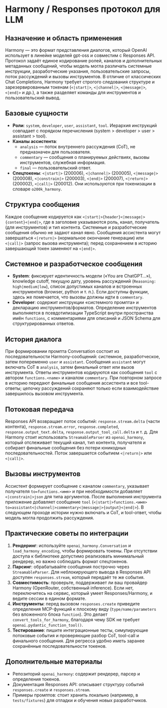 # Harmony / Responses протокол для LLM

## Назначение и область применения
Harmony — это формат представления диалогов, который OpenAI использует в линейке моделей gpt-oss и совместим с Responses API. Протокол задаёт единое кодирование ролей, каналов и дополнительных метаданных сообщений, чтобы модель могла различать системные инструкции, разработческие указания, пользовательские запросы, поток рассуждений и вызовы инструментов. В отличие от классических Chat Completions, Harmony требует строгого следования структуре и зарезервированным токенам (`<|start|>`, `<|channel|>`, `<|message|>`, `<|end|>` и др.), а также разделяет команды для инструментов и пользовательский вывод.

## Базовые сущности
- **Роли**: `system`, `developer`, `user`, `assistant`, `tool`. Иерархия инструкций совпадает с порядком перечисления (system > developer > user > assistant > tool).
- **Каналы ассистента**:
  - `analysis` — поток внутреннего рассуждения (CoT), не предназначен для пользователя.
  - `commentary` — сообщения о планируемых действиях, вызовы инструментов, служебная информация.
  - `final` — пользовательский ответ.
- **Спецтокены**: `<|start|>` (200006), `<|channel|>` (200005), `<|message|>` (200008), `<|constrain|>` (200003), `<|end|>` (200007), `<|return|>` (200002), `<|call|>` (200012). Они используются при токенизации в словаре `o200k_harmony`.

## Структура сообщения
Каждое сообщение кодируется как `<|start|>{header}<|message|>{content}<|end|>`, где в заголовке указываются роль, канал, получатель (для инструментов) и тип контента. Системные и разработческие сообщения обычно не задают канал явно. Сообщения ассистента могут завершаться `<|return|>` (нормальное окончание генерации) или `<|call|>` (запрос вызова инструмента); перед сохранением в историю завершающий токен заменяют на `<|end|>`.

## Системное и разработческое сообщения
- **System**: фиксирует идентичность модели («You are ChatGPT…»), knowledge cutoff, текущую дату, уровень рассуждений (`Reasoning: high|medium|low`), список допустимых каналов и встроенных инструментов (browser, python и т. п.). Если доступны функции, здесь же помечается, что вызовы должны идти в `commentary`.
- **Developer**: содержит инструкции «системного промпта» и декларацию инструментов/форматов. Определение инструментов выполняется в псевдотипизации TypeScript внутри пространства имён `functions`, с комментариями для описаний и JSON Schema для структурированных ответов.

## История диалога
При формировании промпта Conversation состоит из последовательности Harmony-сообщений: системное, разработческое, затем попеременно `user` и `assistant`. Сообщения `assistant` могут включать CoT в `analysis`, затем финальный ответ или вызов инструмента. Ответы инструментов кодируются как сообщения `tool` c автором `functions.<name>` и каналом `commentary`. При повторном запросе в историю передают финальные сообщения ассистента и все tool-ответы; цепочку рассуждений сохраняют только если взаимодействие завершилось вызовом инструмента.

## Потоковая передача
Responses API возвращает поток событий: `response.stream.delta` (части контента), `response.stream.error`, `response.completed`, `response.output_text.delta`, `response.output_tool_call.delta` и т. д. Для Harmony стоит использовать `StreamableParser` из `openai_harmony`, который отслеживает текущий канал, тип контента, получателя и собирает финальные сообщения без потери юникодных последовательностей. Поток завершается событием `<|return|>` или `<|call|>`.

## Вызовы инструментов
Ассистент формирует сообщение с каналом `commentary`, указывает получателя `to=functions.<имя>` и при необходимости добавляет `<|constrain|>json` для типа аргументов. После выполнения инструмента приложение добавляет сообщение `tool` (`<|start|>functions.<имя> to=assistant<|channel|>commentary<|message|>{output}<|end|>`). В следующем проходе истории нужно включать и CoT, и tool-ответ, чтобы модель могла продолжить рассуждения.

## Практические советы по интеграции
1. **Рендеринг**: используйте `openai_harmony.Conversation` и `load_harmony_encoding`, чтобы формировать токены. При отсутствии доступа к библиотеке допустимо реализовать минимальный рендерер, но важно соблюдать формат спецтокенов.
2. **Парсинг**: обрабатывайте сообщения построчно через `StreamableParser`. Для неблокирующего вывода в Responses API доступен `responses.stream`, который передаёт те же события.
3. **Совместимость**: проверьте, поддерживает ли ваш провайдер Harmony (OpenRouter, собственный inference). Если нет, переключитесь на сервис, который умеет Responses/Harmony, и ведите сессии в едином формате.
4. **Инструменты**: перед вызовом `responses.create` приведите определения MCP-функций к плоскому виду (`type/name/parameters` без вложенного блока `function`). Это делает `convert_tools_for_harmony`, благодаря чему SDK не требует `openai.pydantic_function_tool()`.
5. **Тестирование**: пишите интеграционные тесты, симулирующие потоковые события и проверяющие разбор CoT, tool-call и финального сообщения. Для регресса удобно иметь заранее сохранённые последовательности токенов.

## Дополнительные материалы
- Репозиторий `openai_harmony`: содержит рендерер, парсер и определения токенов.
- Документация Responses API: описывает структуру событий `responses.create` и `responses.stream`.
- Примеры промптов: стоит хранить локально (например, в `tests/fixtures`) для отладки и обучения новых разработчиков.
